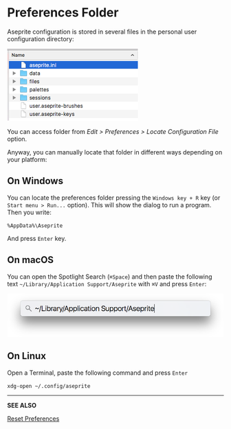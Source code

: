 # Preferences Folder

Aseprite configuration is stored in several files in the personal user
configuration directory:

![Files in Preferences Folder](preferences/preffiles.png)

You can access folder from *Edit > Preferences > Locate Configuration
File* option.

Anyway, you can manually locate that folder in different ways
depending on your platform:

## On Windows

You can locate the preferences folder pressing the `Windows key + R`
key (or `Start menu > Run...` option). This will show the dialog to
run a program. Then you write:

    %AppData%\Aseprite

And press `Enter` key.

## On macOS

You can open the Spotlight Search (`⌘Space`) and then paste the following text
`~/Library/Application Support/Aseprite` with `⌘V` and press `Enter`:

   ![Spotlight Search](preferences/spotlight.png)

## On Linux

Open a Terminal, paste the following command and press `Enter`

    xdg-open ~/.config/aseprite

---

**SEE ALSO**

[Reset Preferences](reset-preferences.md)
